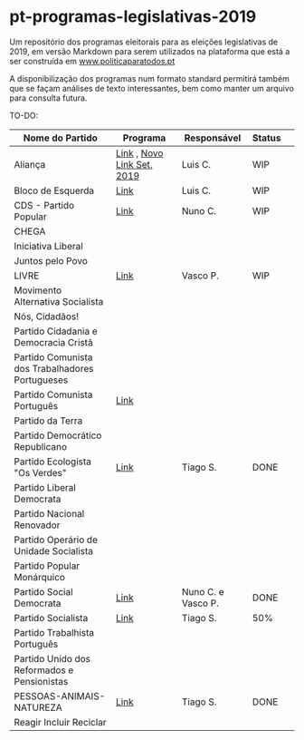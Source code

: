 # pt-programas-legislativas-2019

Um repositório dos programas eleitorais para as eleições legislativas de 2019, em versão Markdown para serem utilizados na plataforma que está a ser construída em www.politicaparatodos.pt

A disponibilização dos programas num formato standard permitirá também que se façam análises de texto interessantes, bem como manter um arquivo para consulta futura.

TO-DO:

| Nome do Partido| Programa | Responsável | Status |   |
|-------------------------------------------------|-----------------------------------------------------------------------------------------------------|-------------|--------|---|
| Aliança                                         | [Link](https://partidoalianca.pt/wp-content/uploads/2019/07/PROGRAMA-BASE-ALIAN%C3%87A-JULHO-2019-1.pdf) , [Novo Link Set. 2019](https://partidoalianca.pt/wp-content/uploads/2019/09/PROGRAMA-FINAL.pdf)   | Luis C. | WIP |   |
| Bloco de Esquerda                               | [Link](https://programa2019.bloco.org/images/programa-com-fotos.pdf)                                        |  Luis C. | WIP |   |
| CDS - Partido Popular                           | [Link](https://fazsentido.cds.pt/assets/programaeleitoral_legislativascds19.pdf)                            | Nuno C.     | WIP    |   |
| CHEGA                                           |                                                                                                     |             |        |   |
| Iniciativa Liberal                              |                                                                                                     |             |        |   |
| Juntos pelo Povo                                |                                                                                                     |             |        |   |
| LIVRE                                           | [Link](https://partidolivre.pt/legislativas2019/programa)                                                   | Vasco P. | WIP |   |
| Movimento Alternativa Socialista                |                                                                                                     |             |        |   |
| Nós, Cidadãos!                                  |                                                                                                     |             |        |   |
| Partido Cidadania e Democracia Cristã           |                                                                                                     |             |        |   |
| Partido Comunista dos Trabalhadores Portugueses |                                                                                                     |             |        |   |
| Partido Comunista Português                     | [Link](http://www.pcp.pt/sites/default/files/documentos/201907_programa_eleitoral_pcp_legislativas2019.pdf) |             |        |   |
| Partido da Terra                                |                                                                                                     |             |        |   |
| Partido Democrático Republicano                 |                                                                                                     |             |        |   |
| Partido Ecologista "Os Verdes"                  | [Link](http://www.osverdes.pt/media/Legislativas_2019/12_compromissos_Legislativas2019_PEV.pdf)| Tiago S. | DONE   |   |
| Partido Liberal Democrata                       |                                                                                                     |             |        |   |
| Partido Nacional Renovador                      |                                                                                                     |             |        |   |
| Partido Operário de Unidade Socialista          |                                                                                                     |             |        |   |
| Partido Popular Monárquico                      |                                                                                                     |             |        |   |
| Partido Social Democrata                        | [Link](https://app.box.com/s/x8mh7ycebkpityah14hj6awgue3v0e9j)                                              | Nuno C. e Vasco P.    | DONE |   |
| Partido Socialista                              | [Link](https://www.ps.pt/programa-eleitoral-ps-legislativas2019.pdf)                                        | Tiago S.    | 50%    |   |
| Partido Trabalhista Português                   |                                                                                                     |             |        |   |
| Partido Unido dos Reformados e Pensionistas     |                                                                                                     |             |        |   |
| PESSOAS-ANIMAIS-NATUREZA                        | [Link](https://pan.com.pt/eleicoes/eleicoes-legislativas-2019/programa-eleitoral/)                          | Tiago S.    | DONE   |   |
| Reagir Incluir Reciclar                         |                                                                                                     |             |        |   |
